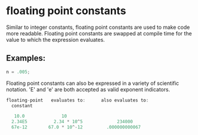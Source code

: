 # floating point constants

Similar to integer constants, floating point constants are used to make code more readable. Floating point constants are swapped at compile time for the value to which the expression evaluates.

## Examples:
```C++
n = .005;
```
Floating point constants can also be expressed in a variety of scientific notation. 'E' and 'e' are both accepted as valid exponent indicators.

```C++
floating-point   evaluates to:      also evaluates to:
  constant 

   10.0              10
  2.34E5          2.34 * 10^5             234000
  67e-12        67.0 * 10^-12         .000000000067

```